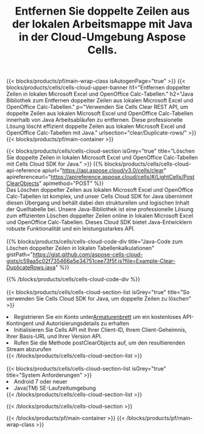 ﻿---
title:  Entfernen Sie doppelte Zeilen aus der lokalen Arbeitsmappe mit Java in der Cloud-Umgebung Aspose Cells.
description:  Cloud-APIs und SDKs zum Löschen doppelter Zeilen in Microsoft Excel und OpenOffice Calc mit Java. Löschen Sie doppelte Zeilen in lokalen Tabellenkalkulationen mit dem Cells Cloud SDK for Java.
---
{{< blocks/products/pf/main-wrap-class isAutogenPage="true" >}}
{{< blocks/products/cells/cells-cloud-upper-banner h1="Entfernen doppelter Zeilen in lokalen Microsoft Excel und OpenOffice Calc-Tabellen." h2="Java Bibliothek zum Entfernen doppelter Zeilen aus lokalen Microsoft Excel und OpenOffice Calc-Tabellen." p="Verwenden Sie Cells Clear REST API, um doppelte Zeilen aus lokalen Microsoft Excel und OpenOffice Calc-Tabellen innerhalb von Java Arbeitsabläufen zu entfernen. Diese professionelle Lösung löscht effizient doppelte Zeilen aus lokalen Microsoft Excel und OpenOffice Calc-Tabellen mit Java." urlsection="clear/Duplicate-rows/" >}}
{{< blocks/products/pf/main-container >}}

{{< blocks/products/cells/cells-cloud-section isGrey="true" title="Löschen Sie doppelte Zeilen in lokalen Microsoft Excel und OpenOffice Calc-Tabellen mit Cells Cloud SDK for Java." >}}
{{% blocks/products/cells/cells-cloud-api-reference apiurl="https://api.aspose.cloud/v3.0/cells/clear" apireferenceurl="https://apireference.aspose.cloud/cells/#/LightCells/PostClearObjects" apimethod="POST" %}}
<br/>
Das Löschen doppelter Zeilen aus lokalen Microsoft Excel und OpenOffice Calc-Tabellen ist komplex, und unser Cells Cloud SDK for Java übernimmt diesen Übergang und behält dabei den strukturellen und logischen Inhalt der Quelltabelle bei. Unsere Java-Bibliothek ist eine professionelle Lösung zum effizienten Löschen doppelter Zeilen online in lokalen Microsoft Excel und OpenOffice Calc-Tabellen. Dieses Cloud SDK bietet Java-Entwicklern robuste Funktionalität und ein leistungsstarkes API.
<br/>
<br/>
{{% blocks/products/cells/cells-cloud-code-div title="Java-Code zum Löschen doppelter Zeilen in lokalen Tabellenkalkulationen" gistPath="https://gist.github.com/aspose-cells-cloud-gists/c59aa5c02f735466a5e34751cee73f5f.js?file=Example-Clear-DuplicateRows.java" %}}
  
{{% /blocks/products/cells/cells-cloud-code-div %}}
<br/>
<br/>
{{< blocks/products/cells/cells-cloud-section-list isGrey="true" title="So verwenden Sie Cells Cloud SDK for Java, um doppelte Zeilen zu löschen" >}}
<li> Registrieren Sie ein Konto unter<a href="https://dashboard.aspose.cloud/">Armaturenbrett</a> um ein kostenloses API-Kontingent und Autorisierungsdetails zu erhalten</li>
<li>Initialisieren Sie Cells API mit Ihrer Client-ID, Ihrem Client-Geheimnis, Ihrer Basis-URL und Ihrer Version API.</li>
<li>Rufen Sie die Methode postClearObjects auf, um den resultierenden Stream abzurufen</li>
{{< /blocks/products/cells/cells-cloud-section-list >}}
<br/>
<br/>
{{< blocks/products/cells/cells-cloud-section-list isGrey="true" title="System Anforderungen" >}}
<li>Android 7 oder neuer</li>
<li>Java(TM) SE-Laufzeitumgebung</li>
{{< /blocks/products/cells/cells-cloud-section-list >}}

{{< /blocks/products/cells/cells-cloud-section >}}

{{< /blocks/products/pf/main-container >}}
{{< /blocks/products/pf/main-wrap-class >}}

